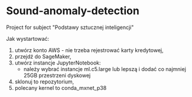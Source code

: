 # Sound-anomaly-detection
Project for subject "Podstawy sztucznej inteligencji"

Jak wystartować:

1) utwórz konto AWS - nie trzeba rejestrować karty kredytowej,
2) przejdź do SageMaker,
3) utwórz instancje JupyterNotebook:
    - należy wybrać instancje ml.c5.large lub lepszą i dodać co najmniej 25GB przestrzeni dyskowej
4) sklonuj to repozytorium,
5) polecany kernel to conda_mxnet_p38